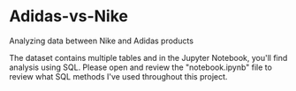 # Adidas-vs-Nike
Analyzing data between Nike and Adidas products

The dataset contains multiple tables and in the Jupyter Notebook, you'll find analysis using SQL.
Please open and review the "notebook.ipynb" file to review what SQL methods I've used throughout this project.
